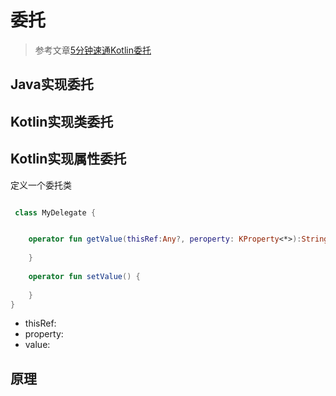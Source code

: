 # 委托
> 参考文章[5分钟速通Kotlin委托](https://juejin.cn/post/7223258679259873317?searchId=2024020614500145A96652D994CB123B37)
## Java实现委托

## Kotlin实现类委托

## Kotlin实现属性委托
定义一个委托类
```kotlin

 class MyDelegate {


    operator fun getValue(thisRef:Any?, peroperty: KProperty<*>):String {
        
    }
    
    operator fun setValue() {
        
    }
}
```
- thisRef:
- property:
- value:

## 原理
